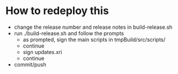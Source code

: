 # How to redeploy this

- change the release number and release notes in build-release.sh
- run ./build-release.sh and follow the prompts
    - as prompted, sign the main scripts in tmpBuild/src/scripts/
    - continue
    - sign updates.xri
    - continue
- commit/push
